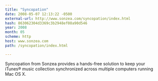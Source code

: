 ```yaml
---
title: "Syncopation"
date: 2008-05-07 12:13:22 -0500
external-url: http://www.sonzea.com/syncopation/index.html
hash: 863062304d3369c3b2948ef08a90d546
year: 2008
month: 05
scheme: http
host: www.sonzea.com
path: /syncopation/index.html

---
```


Syncopation from Sonzea provides a hands-free solution to keep your iTunes® music collection synchronized across multiple computers running Mac OS X.
